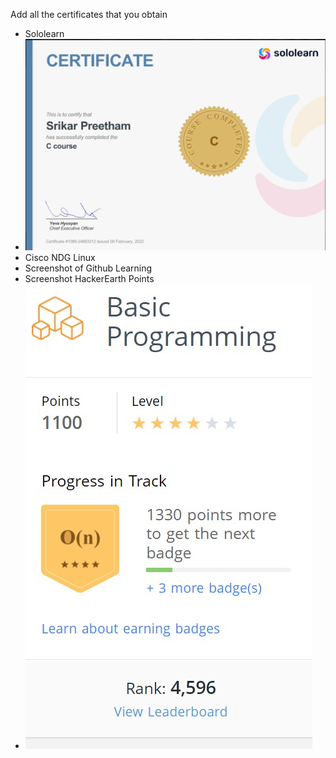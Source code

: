 Add all the certificates that you obtain
* Sololearn
* ![sololearn Certificate](./sololearn.jpg)
* Cisco NDG Linux
* Screenshot of Github Learning
* Screenshot HackerEarth Points
* ![sololearn Certificate](./hacker-earth.jpg)
